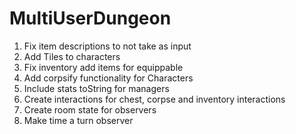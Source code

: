 # MultiUserDungeon

1. Fix item descriptions to not take as input
2. Add Tiles to characters
3. Fix inventory add items for equippable
4. Add corpsify functionality for Characters
5. Include stats toString for managers
6. Create interactions for chest, corpse and inventory interactions
7. Create room state for observers
8. Make time a turn observer